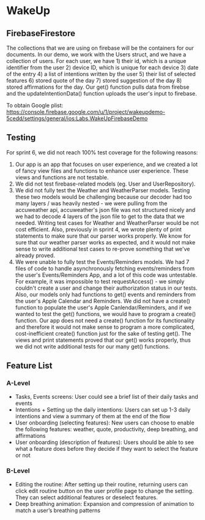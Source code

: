 # WakeUp


## FirebaseFirestore

The collections that we are using on firebase will be the containers for our documents. In our demo, we work with the Users struct, and we have a collection of users. For each user, we have 1) their id, which is a unique identifier from the user 2) device ID, which is unique for each device 3) date of the entry 4) a list of intentions written by the user 5) their list of selected features 6) stored quote of the day 7) stored suggestion of the day 8) stored affirmations for the day. Our get() function pulls data from firebse and the updateIntentionData() function uploads the user's input to firebase.

To obtain Google plist: https://console.firebase.google.com/u/1/project/wakeupdemo-5cedd/settings/general/ios:Labs.WakeUpFirebaseDemo

## Testing

For sprint 6, we did not reach 100% test coverage for the following reasons:

1. Our app is an app that focuses on user experience, and we created a lot of fancy view files and functions to enhance user experience. These views and functions are not testable.
2. We did not test firebase-related models (eg. User and UserRepository).
3. We did not fully test the Weather and WeatherParser models. Testing these two models would be challenging because our decoder had too many layers / was heavily nested - we were pulling from the accuweather api, accuweather's json file was not structured nicely and we had to decode 4 layers of the json file to get to the data that we needed. Writing test cases for Weather and WeatherParser would be not cost efficient. Also, previously in sprint 4, we wrote plenty of print statements to make sure that our parser works properly. We know for sure that our weather parser works as expected, and it would not make sense to write additional test cases to re-prove something that we've already proved.
4. We were unable to fully test the Events/Reminders models. We had 7 files of code to handle asynchronously fetching events/reminders from the user's Events/Reminders App, and a lot of this code was untestable. For example, it was impossible to test requestAccess() - we simply couldn't create a user and change their authorization status in our tests. Also, our models only had functions to get() events and reminders from the user's Apple Calendar and Reminders. We did not have a create() function to populate the user's Apple Canlendar/Reminders, and if we wanted to test the get() functions, we would have to program a create() function. Our app does not need a create() function for its functionality and therefore it would not make sense to program a more complicated, cost-inefficient create() function just for the sake of testing get(). The views and print statements proved that our get() works properly, thus we did not write additional tests for our many get() functions.

## Feature List

### A-Level
- Tasks, Events screens: User could see a brief list of their daily tasks and events
- Intentions + Setting up the daily intentions: Users can set up 1-3 daily intentions and view a summary of them at the end of the flow
- User onboarding (selecting features): New users can choose to enable the following features: weather, quote, productivity, deep breathing, and affirmations
- User onboarding (description of features): Users should be able to see what a feature does before they decide if they want to select the feature or not


### B-Level
- Editing the routine: After setting up their routine, returning users can click edit routine button on the user profile page to change the setting. They can select additional features or deselect features.
- Deep breathing animation: Expansion and compression of animation to match a user’s breathing patterns





